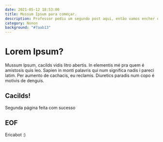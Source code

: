 ```yaml
---
date: 2021-05-12 18:53:00
title: Mussum Ipsum para começar.
description: Professor pediu um segundo post aqui, então vamos encher de Lorem Ipsum cacilds.
category: Nonon
background: "#7aab13" 
---
```


# Lorem Ipsum?

Mussum Ipsum, cacilds vidis litro abertis. In elementis mé pra quem é amistosis quis leo. Sapien in monti palavris qui num significa nadis i pareci latim. Per aumento de cachacis, eu reclamis. Diuretics paradis num copo é motivis de denguis.

## Cacilds!
Segunda página feita com sucesso

## EOF
Ericabot :)